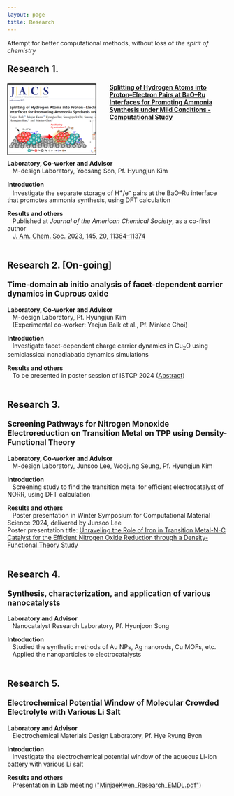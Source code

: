 ```yaml
---
layout: page
title: Research
---
```


<p class="message">
  Attempt for better computational methods, without loss of <i>the spirit of chemistry</i>
</p>

<!--===========================================-->

<p style="font-size: 150%;">
      <strong>Research 1.</strong>
</p>

<div style="width:200px; height:160px; border:2px solid black; float:left; margin-right:30px">
  <a href="https://minjaekwen.github.io/research1">
    <img src="/images/R1_TN.png" style="width:200px; height:160px;" />
  </a>
</div>
<p style="height:160px;">
  <a href="https://minjaekwen.github.io/research1">
    <strong>Splitting of Hydrogen Atoms into Proton–Electron Pairs at BaO–Ru Interfaces for Promoting Ammonia Synthesis under Mild Conditions - Computational Study</strong>
  </a>
</p>

<!--
<p style="font-size: 125%;">
        <strong><a href="https://minjaekwen.github.io/research1">Splitting of Hydrogen Atoms into Proton–Electron Pairs at BaO–Ru Interfaces for
Promoting Ammonia Synthesis under Mild Conditions</a> - Computational Study</strong>
</p>
-->
<p style="clear:left;">
  <strong>Laboratory, Co-worker and Advisor</strong><br>
  &nbsp;&nbsp;&nbsp;M-design Laboratory, Yoosang Son, Pf. Hyungjun Kim

  <strong>Introduction</strong><br>
  &nbsp;&nbsp;&nbsp;Investigate the separate storage of H<sup>+</sup>/e<sup>–</sup> pairs at the BaO–Ru interface that promotes ammonia synthesis, using DFT calculation

  <strong>Results and others</strong><br>
  &nbsp;&nbsp;&nbsp;Published at <i>Journal of the American Chemical Society</i>, as a co-first author<br>
  &nbsp;&nbsp;&nbsp;<a href="https://pubs.acs.org/doi/full/10.1021/jacs.3c02529">J. Am. Chem. Soc. 2023, 145, 20, 11364–11374</a>
</p>
<!--===========================================-->
<p style="font-size: 150%;">
      <br><strong>Research 2. [On-going] </strong>
</p>
<p style="font-size: 125%;">
      <strong>Time-domain ab initio analysis of facet-dependent carrier dynamics in Cuprous oxide</strong>
</p>

<strong>Laboratory, Co-worker and Advisor</strong><br>
&nbsp;&nbsp;&nbsp;M-design Laboratory, Pf. Hyungjun Kim<br>
&nbsp;&nbsp;&nbsp;(Experimental co-worker: Yaejun Baik et al., Pf. Minkee Choi)

<strong>Introduction</strong><br>
&nbsp;&nbsp;&nbsp;Investigate facet-dependent charge carrier dynamics in Cu<sub>2</sub>O using semiclassical nonadiabatic dynamics simulations

<strong>Results and others</strong><br>
&nbsp;&nbsp;&nbsp;To be presented in poster session of ISTCP 2024 (<a href="/files/Minjae_Kwen_Abstract_ISTCP.pdf">Abstract</a>)
<br>
<!--===========================================-->
<p style="font-size: 150%;">
      <br><strong>Research 3. </strong>
</p>
<p style="font-size: 125%;">
      <strong>Screening Pathways for Nitrogen Monoxide Electroreduction on Transition Metal on
TPP using Density-Functional Theory</strong>
</p>

<strong>Laboratory, Co-worker and Advisor</strong><br>
&nbsp;&nbsp;&nbsp;M-design Laboratory, Junsoo Lee, Woojung Seung, Pf. Hyungjun Kim

<strong>Introduction</strong><br>
&nbsp;&nbsp;&nbsp;Screening study to find the transition metal for efficient electrocatalyst of NORR, using DFT calculation

<strong>Results and others</strong><br>
&nbsp;&nbsp;&nbsp;Poster presentation in Winter Symposium for Computational Material Science 2024, delivered by Junsoo Lee<br>
Poster presentation title: <a href="/files/Minjae_Kwen_Abstract_ISTCP.pdf">Unraveling the Role of Iron in Transition Metal-N-C Catalyst for the Efficient Nitrogen Oxide Reduction through a Density-Functional Theory Study</a>
<br>
<!--===========================================-->
<p style="font-size: 150%;">
      <br><strong>Research 4. </strong>
</p>
<p style="font-size: 125%;">
      <strong>Synthesis, characterization, and application of various nanocatalysts</strong>
</p>

<strong>Laboratory and Advisor</strong><br>
&nbsp;&nbsp;&nbsp;Nanocatalyst Research Laboratory, Pf. Hyunjoon Song<br>

<strong>Introduction</strong><br>
&nbsp;&nbsp;&nbsp;Studied the synthetic methods of Au NPs, Ag nanorods, Cu MOFs, etc.<br>
&nbsp;&nbsp;&nbsp;Applied the nanoparticles to electrocatalysts
<br>
<!--===========================================-->
<p style="font-size: 150%;">
      <br><strong>Research 5. </strong>
</p>
<p style="font-size: 125%;">
      <strong>Electrochemical Potential Window of Molecular Crowded Electrolyte with Various Li
Salt</strong>
</p>

<strong>Laboratory and Advisor</strong><br>
&nbsp;&nbsp;&nbsp;Electrochemical Materials Design Laboratory, Pf. Hye Ryung Byon<br>

<strong>Introduction</strong><br>
&nbsp;&nbsp;&nbsp;Investigate the electrochemical potential window of the aqueous Li-ion battery with various Li salt

<strong>Results and others</strong><br>
&nbsp;&nbsp;&nbsp;Presentation in Lab meeting (<a href="">"MinjaeKwen_Research_EMDL.pdf"</a>)

<!--
* [normalize.css](http://necolas.github.io/normalize.css/), a modern, HTML5-ready alternative to CSS resets.
* [Font Awesome](https://fontawesome.com/v4.7.0/), the iconic font and CSS toolkit.
* [Hover.css](http://ianlunn.github.io/Hover/), a collection of CSS3 powered hover effects. 

Celeste is <i class="fa fa-code"></i> with <i class="fa fa-heart"></i> by [@nicoelayda](https://github.com/nicoelayda). Learn more and contribute on [GitHub](https://github.com/nicoelayda/celeste).

Thanks for reading!-->

